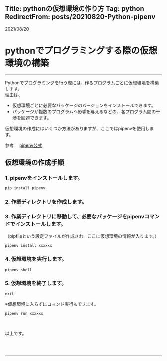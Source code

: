 ﻿Title: pythonの仮想環境の作り方
Tag: python
RedirectFrom: posts/20210820-Python-pipenv
---

2021/08/20

# pythonでプログラミングする際の仮想環境の構築

---

Pythonでプログラミングを行う際には、作るプログラムごとに仮想環境を構築します。  
理由は、

- 仮想環境ごとに必要なパッケージのバージョンをインストールできます。 
- パッケージが複数のプログラムへ影響を与えるなどの、各プログラム間の干渉を回避できます。


仮想環境の作成にはいくつか方法がありますが、ここではpipenvを使用します。  

参考　<span class="link"></span> [pipenv公式](https://pipenv.pypa.io/en/latest/)

## 仮想環境の作成手順
### 1. pipenvをインストールします。

```C#
pip install pipenv
```

### 2. 作業ディレクトリを作成します。

### 3. 作業ディレクトリに移動して、必要なパッケージをpipenvコマンドでインストールします。  
（pipfileという設定ファイルが作成され、ここに仮想環境の情報が入ります。）

```C#
pipenv install xxxxxx
```

### 4. 仮想環境を実行します。

```C#
pipenv shell
```

### 5. 仮想環境を終了します。
```C#
exit
```

※仮想環境に入らずにコマンド実行もできます。
```C#
pipenv run xxxxxx
```

<br>

以上です。

<br>
<br>

---